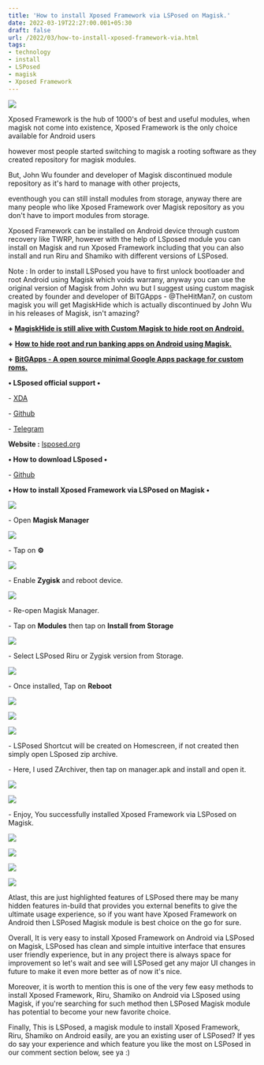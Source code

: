 ```yaml
---
title: 'How to install Xposed Framework via LSPosed on Magisk.'
date: 2022-03-19T22:27:00.001+05:30
draft: false
url: /2022/03/how-to-install-xposed-framework-via.html
tags: 
- technology
- install
- LSPosed
- magisk
- Xposed Framework
---
```


 [![](https://lh3.googleusercontent.com/-l7LttLh68GQ/YjYLYqRc2uI/AAAAAAAAJyA/MQDgOIprMrgWswbnwDDX1iGvzLmqbg4qgCNcBGAsYHQ/s1600/1647709022368859-0.png)](https://lh3.googleusercontent.com/-l7LttLh68GQ/YjYLYqRc2uI/AAAAAAAAJyA/MQDgOIprMrgWswbnwDDX1iGvzLmqbg4qgCNcBGAsYHQ/s1600/1647709022368859-0.png) 

  

  

Xposed Framework is the hub of 1000's of best and useful modules, when magisk not come into existence, Xposed Framework is the only choice available for Android users

however most people started switching to magisk a rooting software as they created repository for magisk modules.

  

But, John Wu founder and developer of Magisk discontinued module repository as it's hard to manage with other projects, 

eventhough you can still install modules from storage, anyway there are many people who like Xposed Framework over Magisk repository as you don't have to import modules from storage.

  

Xposed Framework can be installed on Android device through custom recovery like TWRP, however with the help of LSposed module you can install on Magisk and run Xposed Framework including that you can also install and run Riru and Shamiko with different versions of LSPosed.

  

Note : In order to install LSPosed you have to first unlock bootloader and root Android using Magisk which voids warrany, anyway you can use the original version of Magisk from John wu but I suggest using custom magisk created by founder and developer of BiTGApps - @TheHitMan7, on custom magisk you will get MagiskHide which is actually discontinued by John Wu in his releases of Magisk, isn't amazing?

**+ [MagiskHide is still alive with Custom Magisk to hide root on Android.](https://www.techtracker.in/2022/03/magiskhide-is-still-alive-with-custom.html)**  

  

**+** **[How to hide root and run banking apps on Android using Magisk.](https://www.techtracker.in/2022/03/how-to-hide-root-and-run-banking-apps.html)**

  

**+** **[BitGApps - A open source minimal Google Apps package for custom roms.](https://www.techtracker.in/2022/03/bitgapps-open-source-minimal-google.html)**

  

**• LSposed official support •**

\- [XDA](https://forum.xda-developers.com/t/lsposed-xposed-framework-8-0-12-0-simple-magisk-module-edxposed-alternative.4228973/)

\- [Github](https://github.com/LSPosed/LSPosed)

\- [Telegram](https://t.me/s/LSPosed)

  

**Website :** [lsposed.org](http://lsposed.org)

**• How to download LSposed •**

\- [Github](https://github.com/LSPosed/LSPosed)

  

**• How to install Xposed Framework via LSPosed on Magisk •**

 **[![](https://lh3.googleusercontent.com/-4UZC5jpbKks/YjYLXoV_LHI/AAAAAAAAJx8/ACSpUKEK6K49rGErZVyBCrATomJZ4D01gCNcBGAsYHQ/s1600/1647709019471476-1.png)](https://lh3.googleusercontent.com/-4UZC5jpbKks/YjYLXoV_LHI/AAAAAAAAJx8/ACSpUKEK6K49rGErZVyBCrATomJZ4D01gCNcBGAsYHQ/s1600/1647709019471476-1.png)** 

\- Open **Magisk Manager**

 **[![](https://lh3.googleusercontent.com/-uOmvYRCvpQ8/YjYLWyR8j4I/AAAAAAAAJx4/v6Xumw9hAiQzSLsNwu0OI6E8821KFTZGgCNcBGAsYHQ/s1600/1647709015879578-2.png)](https://lh3.googleusercontent.com/-uOmvYRCvpQ8/YjYLWyR8j4I/AAAAAAAAJx4/v6Xumw9hAiQzSLsNwu0OI6E8821KFTZGgCNcBGAsYHQ/s1600/1647709015879578-2.png)** 

\- Tap on **⚙**

 **[![](https://lh3.googleusercontent.com/-6JiQ_iVb7jU/YjYLVypT2TI/AAAAAAAAJx0/qpT5SEficYghdXtYNw413LlFsfLJpIBKQCNcBGAsYHQ/s1600/1647709011158807-3.png)](https://lh3.googleusercontent.com/-6JiQ_iVb7jU/YjYLVypT2TI/AAAAAAAAJx0/qpT5SEficYghdXtYNw413LlFsfLJpIBKQCNcBGAsYHQ/s1600/1647709011158807-3.png)** 

\- Enable **Zygisk** and reboot device.

  

 [![](https://lh3.googleusercontent.com/-qru4oizuqNo/YjYLUrXzfRI/AAAAAAAAJxw/-tKFomd1Ux006jh6LdiNgNhJOHjXQmtJgCNcBGAsYHQ/s1600/1647709007549528-4.png)](https://lh3.googleusercontent.com/-qru4oizuqNo/YjYLUrXzfRI/AAAAAAAAJxw/-tKFomd1Ux006jh6LdiNgNhJOHjXQmtJgCNcBGAsYHQ/s1600/1647709007549528-4.png) 

  

\- Re-open Magisk Manager.

  

\- Tap on **Modules** then tap on **Install from Storage**

 **[![](https://lh3.googleusercontent.com/-yt9fDKumCaw/YjYLT6DxEaI/AAAAAAAAJxs/EUumT-U5U1koKOlkUUdexX5sLh_GP_D6QCNcBGAsYHQ/s1600/1647709004152592-5.png)](https://lh3.googleusercontent.com/-yt9fDKumCaw/YjYLT6DxEaI/AAAAAAAAJxs/EUumT-U5U1koKOlkUUdexX5sLh_GP_D6QCNcBGAsYHQ/s1600/1647709004152592-5.png)** 

\- Select LSPosed Riru or Zygisk version from Storage.

  

 [![](https://lh3.googleusercontent.com/-GSG2cx2Trjo/YjYLSyG5I9I/AAAAAAAAJxo/pt27gi_-PeAgsuv7NhWu_qNHKKhuwl3pQCNcBGAsYHQ/s1600/1647709000283231-6.png)](https://lh3.googleusercontent.com/-GSG2cx2Trjo/YjYLSyG5I9I/AAAAAAAAJxo/pt27gi_-PeAgsuv7NhWu_qNHKKhuwl3pQCNcBGAsYHQ/s1600/1647709000283231-6.png) 

  

\- Once installed, Tap on **Reboot**

 **[![](https://lh3.googleusercontent.com/-xWHMBjt-jto/YjYLSHsDHuI/AAAAAAAAJxk/nWY9zBkynxArgDIt-KxL7zUVTToc5pn4wCNcBGAsYHQ/s1600/1647708996422309-7.png)](https://lh3.googleusercontent.com/-xWHMBjt-jto/YjYLSHsDHuI/AAAAAAAAJxk/nWY9zBkynxArgDIt-KxL7zUVTToc5pn4wCNcBGAsYHQ/s1600/1647708996422309-7.png)** 

 [![](https://lh3.googleusercontent.com/--swdASdK-bg/YjYLQxIq1dI/AAAAAAAAJxg/JTuMW4-F0q4fk8VpkOLBBCDX4TRwYZajQCNcBGAsYHQ/s1600/1647708993474794-8.png)](https://lh3.googleusercontent.com/--swdASdK-bg/YjYLQxIq1dI/AAAAAAAAJxg/JTuMW4-F0q4fk8VpkOLBBCDX4TRwYZajQCNcBGAsYHQ/s1600/1647708993474794-8.png) 

  

 [![](https://lh3.googleusercontent.com/-mXrJLoxc__M/YjYLQJsPBGI/AAAAAAAAJxc/_CERJJrYciQEc6Fb_Dl5iIPZJdu7hjjAgCNcBGAsYHQ/s1600/1647708989350157-9.png)](https://lh3.googleusercontent.com/-mXrJLoxc__M/YjYLQJsPBGI/AAAAAAAAJxc/_CERJJrYciQEc6Fb_Dl5iIPZJdu7hjjAgCNcBGAsYHQ/s1600/1647708989350157-9.png) 

  

\- LSPosed Shortcut will be created on Homescreen, if not created then simply open LSposed zip archive.

  

\- Here, I used ZArchiver, then tap on manager.apk and install and open it.

  

 [![](https://lh3.googleusercontent.com/-qQhEzllg6dE/YjYLPEdGRxI/AAAAAAAAJxY/_8p_RU81K7gSCyWdW-SLqUXFSayYU9-KwCNcBGAsYHQ/s1600/1647708986074152-10.png)](https://lh3.googleusercontent.com/-qQhEzllg6dE/YjYLPEdGRxI/AAAAAAAAJxY/_8p_RU81K7gSCyWdW-SLqUXFSayYU9-KwCNcBGAsYHQ/s1600/1647708986074152-10.png) 

  

 [![](https://lh3.googleusercontent.com/-9AGw1VljjI8/YjYLORwHzfI/AAAAAAAAJxU/jIlcoEJExvohR9_rHvZ2zs_p7LFLJwMDgCNcBGAsYHQ/s1600/1647708982242050-11.png)](https://lh3.googleusercontent.com/-9AGw1VljjI8/YjYLORwHzfI/AAAAAAAAJxU/jIlcoEJExvohR9_rHvZ2zs_p7LFLJwMDgCNcBGAsYHQ/s1600/1647708982242050-11.png) 

  

  

\- Enjoy, You successfully installed Xposed Framework via LSPosed on Magisk.

  

 [![](https://lh3.googleusercontent.com/-FB4aUg6cyhc/YjYLNV9433I/AAAAAAAAJxQ/dA3jyL50wJIrk2-3L5VSldXlcJhkTfHDACNcBGAsYHQ/s1600/1647708978305458-12.png)](https://lh3.googleusercontent.com/-FB4aUg6cyhc/YjYLNV9433I/AAAAAAAAJxQ/dA3jyL50wJIrk2-3L5VSldXlcJhkTfHDACNcBGAsYHQ/s1600/1647708978305458-12.png) 

  

 [![](https://lh3.googleusercontent.com/-YbX0d7nchss/YjYLMbk_KJI/AAAAAAAAJxM/hQit7jdVIwwCk0cHlgSHCSP74x866YQoQCNcBGAsYHQ/s1600/1647708975424215-13.png)](https://lh3.googleusercontent.com/-YbX0d7nchss/YjYLMbk_KJI/AAAAAAAAJxM/hQit7jdVIwwCk0cHlgSHCSP74x866YQoQCNcBGAsYHQ/s1600/1647708975424215-13.png) 

  

 [![](https://lh3.googleusercontent.com/-i8JNwJu8Tfg/YjYLL1uyJII/AAAAAAAAJxI/ivRGw_tPOb0aDnQmsXz4N5nMbU-79FSvACNcBGAsYHQ/s1600/1647708972593095-14.png)](https://lh3.googleusercontent.com/-i8JNwJu8Tfg/YjYLL1uyJII/AAAAAAAAJxI/ivRGw_tPOb0aDnQmsXz4N5nMbU-79FSvACNcBGAsYHQ/s1600/1647708972593095-14.png) 

  

 [![](https://lh3.googleusercontent.com/-mEsatHKw9QA/YjYLK9GMTLI/AAAAAAAAJxE/-OqBmUIKDoUj5Kyoj-FxBoo0KYFxKisBgCNcBGAsYHQ/s1600/1647708968726096-15.png)](https://lh3.googleusercontent.com/-mEsatHKw9QA/YjYLK9GMTLI/AAAAAAAAJxE/-OqBmUIKDoUj5Kyoj-FxBoo0KYFxKisBgCNcBGAsYHQ/s1600/1647708968726096-15.png) 

  

Atlast, this are just highlighted features of LSPosed there may be many hidden features in-build that provides you external benefits to give the ultimate usage experience, so if you want have Xposed Framework on Android then LSPosed Magisk module is best choice on the go for sure.

  

Overall, It is very easy to install Xposed Framework on Android via LSPosed on Magisk, LSPosed has clean and simple intuitive interface that ensures user friendly experience, but in any project there is always space for improvement so let's wait and see will LSPosed get any major UI changes in future to make it even more better as of now it's nice.

  

Moreover, it is worth to mention this is one of the very few easy methods to install Xposed Framework, Riru, Shamiko on Android via LSposed using Magisk, if you're searching for such method then LSPosed Magisk module has potential to become your new favorite choice.  

  

Finally, This is LSPosed, a magisk module to install Xposed Framework, Riru, Shamiko on Android easily, are you an existing user of LSPosed? If yes do say your experience and which feature you like the most on LSPosed in our comment section below, see ya :)